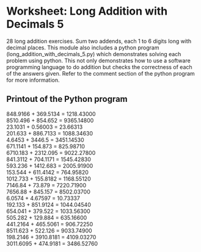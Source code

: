 # Worksheet: Long Addition with Decimals 5
28 long addition exercises. Sum two addends, each 1 to 6 digits long with decimal places. This module also includes a python program (long_addition_with_decimals_5.py) which demonstrates solving each problem using python. This not only demonstrates how to use a software programming language to do addition but checks the correctness of each of the answers given. Refer to the comment section of the python program for more information.

## Printout of the Python program
848.9166   + 369.5134   = 1218.43000 \
8510.496   + 854.652    = 9365.14800 \
23.1031    + 0.56003    = 23.66313   \
201.633    + 886.7133   = 1088.34630 \
4.6453     + 3446.5     = 3451.14530 \
671.1141   + 154.873    = 825.98710  \
6710.183   + 2312.095   = 9022.27800 \
841.3112   + 704.1171   = 1545.42830 \
593.236    + 1412.683   = 2005.91900 \
153.544    + 611.4142   = 764.95820  \
1012.733   + 155.8182   = 1168.55120 \
7146.84    + 73.879     = 7220.71900 \
7656.88    + 845.157    = 8502.03700 \
6.0574     + 4.67597    = 10.73337   \
192.133    + 851.9124   = 1044.04540 \
654.041    + 379.522    = 1033.56300 \
505.282    + 129.884    = 635.16600  \
441.2164   + 465.5061   = 906.72250  \
8511.623   + 522.126    = 9033.74900 \
198.2146   + 3910.8181  = 4109.03270 \
3011.6095  + 474.9181   = 3486.52760 
